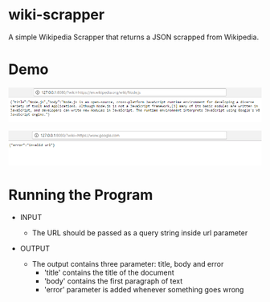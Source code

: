 # wiki-scrapper
A simple Wikipedia Scrapper that returns a JSON scrapped from Wikipedia.

# Demo
![success](working.png "wiki-scrapper success")

![error](error.png "wiki-scrapper error")

# Running the Program
* INPUT
  * The URL should be passed as a query string inside url parameter

* OUTPUT
  * The output contains three parameter: title, body and error
    * 'title' contains the title of the document
    * 'body' contains the first paragraph of text
    * 'error' parameter is added whenever something goes wrong

